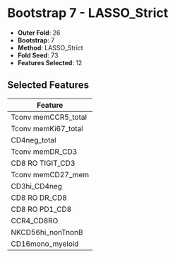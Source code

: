 # Bootstrap 7 - LASSO_Strict

- **Outer Fold**: 26
- **Bootstrap**: 7
- **Method**: LASSO_Strict
- **Fold Seed**: 73
- **Features Selected**: 12

## Selected Features

| Feature |
|---------|
| Tconv memCCR5_total |
| Tconv memKi67_total |
| CD4neg_total |
| Tconv memDR_CD3 |
| CD8 RO TIGIT_CD3 |
| Tconv memCD27_mem |
| CD3hi_CD4neg |
| CD8 RO DR_CD8 |
| CD8 RO PD1_CD8 |
| CCR4_CD8RO |
| NKCD56hi_nonTnonB |
| CD16mono_myeloid |
